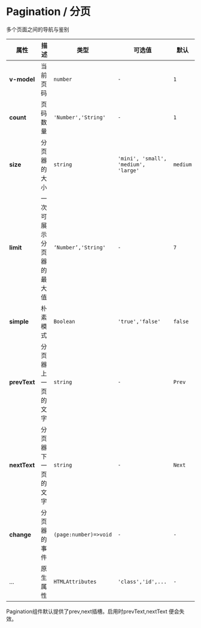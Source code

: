 # Pagination / 分页

多个页面之间的导航与鉴别

<playground
  title="默认的"
  name="ex-pagination-default"
  desc="基础的分页"
/>

<playground
  title="朴素"
  name="ex-pagination-simple"
  desc="朴素的分页器"
/>

<playground
  title="限制"
  name="ex-pagination-limit"
  desc="调整最大可展示页面数"
/>

<playground
  title="自定义的"
  name="ex-pagination-custom"
  desc="使用插槽定制按钮"
/>

<playground
  title="尺寸"
  name="ex-pagination-size"
  desc="不同大小的分页器"
/>

<attributes>
<attributes-title title="Pagination Props" />

| 属性         | 描述                     | 类型                  | 可选值                               | 默认     |
| ------------ | ------------------------ | --------------------- | ------------------------------------ | -------- |
| **v-model**  | 当前页码                 | `number`              | `-`                                  | `1`      |
| **count**    | 页码数量                 | `'Number','String'`   | `-`                                  | `1`      |
| **size**     | 分页器的大小             | `string`              | `'mini', 'small', 'medium', 'large'` | `medium` |
| **limit**    | 一次可展示分页器的最大值 | `‘Number’,'String'`   | `-`                                  | `7`      |
| **simple**   | 朴素模式                 | `Boolean`             | `'true','false'`                     | `false`  |
| **prevText** | 分页器上一页的文字       | `string`              | `-`                                  | `Prev`   |
| **nextText** | 分页器下一页的文字       | `string`              | `-`                                  | `Next`   |
| **change**   | 分页器的事件             | `(page:number)=>void` | `-`                                  | `-`      |
| ...          | 原生属性                 | `HTMLAttributes`      | `'class','id',...`                   | `-`      |

</attributes>

<attributes>

<attributes-title title="Pagination customSlots" />

<fe-card>
  Pagination组件默认提供了<fe-code>prev,next</fe-code>插槽。启用时<fe-code>prevText,nextText</fe-code>
  便会失效。
</fe-card>

</attributes>
